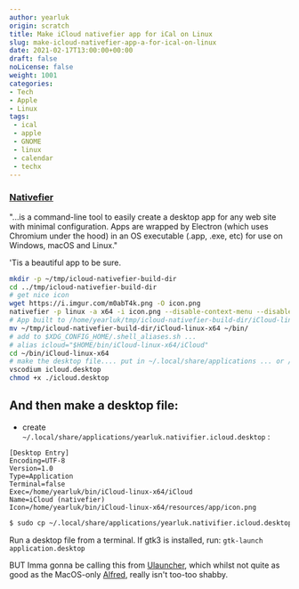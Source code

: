 ```yaml
---
author: yearluk
origin: scratch
title: Make iCloud nativefier app for iCal on Linux
slug: make-icloud-nativefier-app-a-for-ical-on-linux
date: 2021-02-17T13:00:00+00:00
draft: false
noLicense: false
weight: 1001
categories:
- Tech
- Apple
- Linux
tags:
 - ical
 - apple
 - GNOME
 - linux
 - calendar
 - techx
---
```


### [Nativefier](https://github.com/nativefier/nativefier)
"...is a command-line tool to easily create a desktop app for any web site with minimal configuration. Apps are wrapped by Electron (which uses Chromium under the hood) in an OS executable (.app, .exe, etc) for use on Windows, macOS and Linux."

'Tis a beautiful app to be sure.



```bash
mkdir -p ~/tmp/icloud-nativefier-build-dir
cd ../tmp/icloud-nativefier-build-dir
# get nice icon
wget https://i.imgur.com/m0abT4k.png -O icon.png
nativefier -p linux -a x64 -i icon.png --disable-context-menu --disable-dev-tools --single-instance https://www.icloud.com/
# App built to /home/yearluk/tmp/icloud-nativefier-build-dir/iCloud-linux-x64
mv ~/tmp/icloud-nativefier-build-dir/iCloud-linux-x64 ~/bin/
# add to $XDG_CONFIG_HOME/.shell_aliases.sh ...
# alias icloud="$HOME/bin/iCloud-linux-x64/iCloud"
cd ~/bin/iCloud-linux-x64
# make the desktop file.... put in ~/.local/share/applications ... or /usr/share/applications/
vscodium icloud.desktop
chmod +x ./icloud.desktop
```

## And then make a desktop file:

- create `~/.local/share/applications/yearluk.nativifier.icloud.desktop` :

```text
[Desktop Entry]
Encoding=UTF-8
Version=1.0
Type=Application
Terminal=false
Exec=/home/yearluk/bin/iCloud-linux-x64/iCloud
Name=iCloud (nativefier)
Icon=/home/yearluk/bin/iCloud-linux-x64/resources/app/icon.png
```

```bash
$ sudo cp ~/.local/share/applications/yearluk.nativifier.icloud.desktop /usr/share/applications
```

Run a desktop file from a terminal. If gtk3 is installed, run:   `gtk-launch application.desktop`

BUT Imma gonna be calling this from [Ulauncher](https://ulauncher.io/), which whilst not quite as good as the MacOS-only [Alfred](https://www.alfredapp.com/), really isn't too-too shabby.
